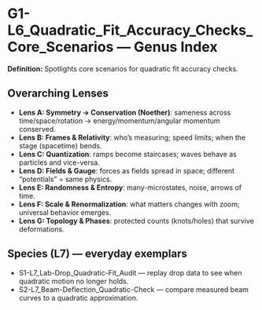 # G1-L6_Quadratic_Fit_Accuracy_Checks_Core_Scenarios — Genus Index
**Definition:** Spotlights core scenarios for quadratic fit accuracy checks.

## Overarching Lenses

- **Lens A: Symmetry -> Conservation (Noether)**: sameness across time/space/rotation → energy/momentum/angular momentum conserved.
- **Lens B: Frames & Relativity**: who’s measuring; speed limits; when the stage (spacetime) bends.
- **Lens C: Quantization**: ramps become staircases; waves behave as particles and vice-versa.
- **Lens D: Fields & Gauge**: forces as fields spread in space; different “potentials” = same physics.
- **Lens E: Randomness & Entropy**: many-microstates, noise, arrows of time.
- **Lens F: Scale & Renormalization**: what matters changes with zoom; universal behavior emerges.
- **Lens G: Topology & Phases**: protected counts (knots/holes) that survive deformations.

## Species (L7) — everyday exemplars
- S1-L7_Lab-Drop_Quadratic-Fit_Audit — replay drop data to see when quadratic motion no longer holds.
- S2-L7_Beam-Deflection_Quadratic-Check — compare measured beam curves to a quadratic approximation.
